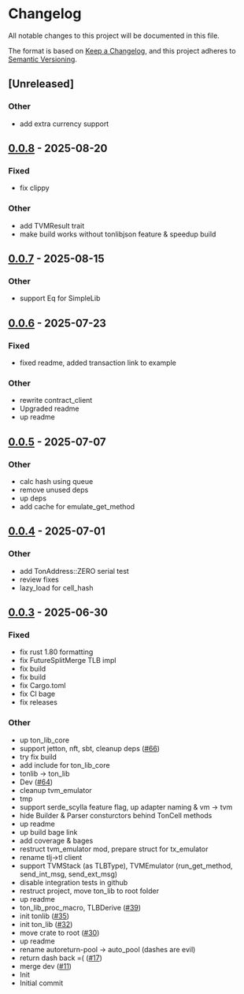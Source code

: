 # Changelog

All notable changes to this project will be documented in this file.

The format is based on [Keep a Changelog](https://keepachangelog.com/en/1.0.0/),
and this project adheres to [Semantic Versioning](https://semver.org/spec/v2.0.0.html).

## [Unreleased]

### Other

- add extra currency support

## [0.0.8](https://github.com/Sild/ton_lib_rs/compare/ton_lib_core-v0.0.7...ton_lib_core-v0.0.8) - 2025-08-20

### Fixed

- fix clippy

### Other

- add TVMResult trait
- make build works without tonlibjson feature & speedup build

## [0.0.7](https://github.com/Sild/ton_lib_rs/compare/ton_lib_core-v0.0.6...ton_lib_core-v0.0.7) - 2025-08-15

### Other

- support Eq for SimpleLib

## [0.0.6](https://github.com/Sild/ton_lib_rs/compare/ton_lib_core-v0.0.5...ton_lib_core-v0.0.6) - 2025-07-23

### Fixed

- fixed readme, added transaction link to example

### Other

- rewrite contract_client
- Upgraded readme
- up readme

## [0.0.5](https://github.com/Sild/ton_lib_rs/compare/ton_lib_core-v0.0.4...ton_lib_core-v0.0.5) - 2025-07-07

### Other

- calc hash using queue
- remove unused deps
- up deps
- add cache for emulate_get_method

## [0.0.4](https://github.com/Sild/ton_lib_rs/compare/ton_lib_core-v0.0.3...ton_lib_core-v0.0.4) - 2025-07-01

### Other

- add TonAddress::ZERO serial test
- review fixes
- lazy_load for cell_hash

## [0.0.3](https://github.com/Sild/ton_lib_rs/compare/ton_lib_core-v0.0.2...ton_lib_core-v0.0.3) - 2025-06-30

### Fixed

- fix rust 1.80 formatting
- fix FutureSplitMerge TLB impl
- fix build
- fix build
- fix Cargo.toml
- fix CI bage
- fix releases

### Other

- up ton_lib_core
- support jetton, nft, sbt, cleanup deps ([#66](https://github.com/Sild/ton_lib_rs/pull/66))
- try fix build
- add include for ton_lib_core
- tonlib -> ton_lib
- Dev ([#64](https://github.com/Sild/ton_lib_rs/pull/64))
- cleanup tvm_emulator
- tmp
- support serde_scylla feature flag, up adapter naming & vm -> tvm
- hide Builder & Parser consturctors behind TonCell methods
- up readme
- up build bage link
- add coverage & bages
- restruct tvm_emulator mod, prepare struct for tx_emulator
- rename tlj->tl client
- support TVMStack (as TLBType), TVMEmulator (run_get_method, send_int_msg, send_ext_msg)
- disable integration tests in github
- restruct project, move ton_lib to root folder
- up readme
- ton_lib_proc_macro, TLBDerive ([#39](https://github.com/Sild/ton_lib_rs/pull/39))
- init tonlib ([#35](https://github.com/Sild/ton_lib_rs/pull/35))
- init ton_lib ([#32](https://github.com/Sild/ton_lib_rs/pull/32))
- move crate to root ([#30](https://github.com/Sild/ton_lib_rs/pull/30))
- up readme
- rename autoreturn-pool -> auto_pool (dashes are evil)
- return dash back =( ([#17](https://github.com/Sild/ton_lib_rs/pull/17))
- merge dev ([#11](https://github.com/Sild/ton_lib_rs/pull/11))
- Init
- Initial commit

<!-- Auto-update: 2025-10-15T17:20:54.088689 -->

<!-- Auto-update: 2025-10-16T12:40:05.963411 -->
